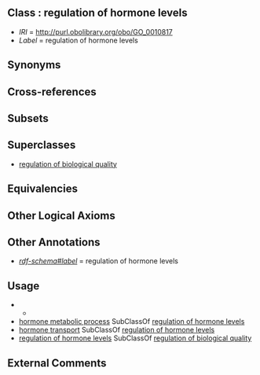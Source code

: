 
## Class : regulation of hormone levels

 * *IRI* = http://purl.obolibrary.org/obo/GO_0010817
 * *Label* = regulation of hormone levels

## Synonyms


## Cross-references


## Subsets


## Superclasses

 * [regulation of biological quality](../../GO/08/GO_0065008.md)

## Equivalencies


## Other Logical Axioms


## Other Annotations

 * *[rdf-schema#label](../../el/rdf-schema#label.md)* = regulation of hormone levels

## Usage

 * -
 * [hormone metabolic process](../../GO/45/GO_0042445.md) SubClassOf [regulation of hormone levels](../../GO/17/GO_0010817.md)
 * [hormone transport](../../GO/14/GO_0009914.md) SubClassOf [regulation of hormone levels](../../GO/17/GO_0010817.md)
 * [regulation of hormone levels](../../GO/17/GO_0010817.md) SubClassOf [regulation of biological quality](../../GO/08/GO_0065008.md)

## External Comments

